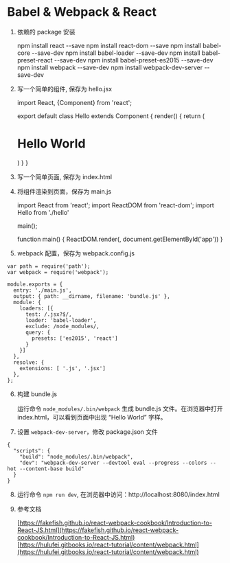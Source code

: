 # Babel & Webpack & React

1. 依赖的 package 安装
  
	  npm install react --save
	  npm install react-dom --save
	  npm install babel-core --save-dev
	  npm install babel-loader --save-dev
	  npm install babel-preset-react --save-dev
	  npm install babel-preset-es2015 --save-dev
	  npm install webpack --save-dev
	  npm install webpack-dev-server --save-dev

2. 写一个简单的组件, 保存为 hello.jsx

    import React, {Component} from 'react';

    export default class Hello extends Component {
      render() {
        return (<h1>Hello World</h1>)
      }
    }

  
3. 写一个简单页面, 保存为 index.html

    <!DOCTYPE html>
    <html>
      <head></head>
      <body>
      <div id="app"></app>
      <script type="text/javascript" src="bundle.js"></script>
      </body>
    </html>


4. 将组件渲染到页面，保存为 main.js


    import React from 'react';
    import ReactDOM from 'react-dom';
    import Hello from './hello'

    main();

    function main() {
      ReactDOM.render(<Hello />, document.getElementById('app'))
    }


5. webpack 配置，保存为 webpack.config.js
	
  ```
  var path = require('path');
  var webpack = require('webpack');

  module.exports = {
    entry: './main.js',
    output: { path: __dirname, filename: 'bundle.js' },
    module: {
      loaders: [{
        test: /.jsx?$/,
        loader: 'babel-loader',
        exclude: /node_modules/,
        query: {
          presets: ['es2015', 'react']
        }
      }]
    },
    resolve: {
      extensions: [ '.js', '.jsx']
    },
  };
  ```

6. 构建 bundle.js
		
	运行命令 `node_modules/.bin/webpack` 生成 bundle.js 文件。在浏览器中打开 index.html，可以看到页面中出现 “Hello World” 字样。
	
7. 设置 `webpack-dev-server`，修改 package.json 文件
	
  ```
  {
    "scripts": {
      "build": "node_modules/.bin/webpack",
      "dev": "webpack-dev-server --devtool eval --progress --colors --hot --content-base build"
    }
  }
  ```
		
8. 运行命令 `npm run dev`, 在浏览器中访问：http://localhost:8080/index.html

9. 参考文档

	[https://fakefish.github.io/react-webpack-cookbook/Introduction-to-React-JS.html](https://fakefish.github.io/react-webpack-cookbook/Introduction-to-React-JS.html)
	[https://hulufei.gitbooks.io/react-tutorial/content/webpack.html](https://hulufei.gitbooks.io/react-tutorial/content/webpack.html)
